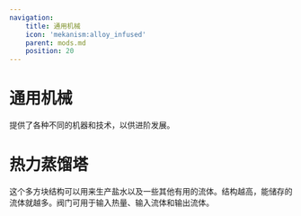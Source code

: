 ```yaml
---
navigation:
    title: 通用机械
    icon: 'mekanism:alloy_infused'
    parent: mods.md
    position: 20
---
```


# 通用机械

提供了各种不同的机器和技术，以供进阶发展。

# 热力蒸馏塔

这个多方块结构可以用来生产盐水以及一些其他有用的流体。结构越高，能储存的流体就越多。阀门可用于输入热量、输入流体和输出流体。

<Row>
  <Recipe id="mekanism:thermal_evaporation/block" />
  <Recipe id="mekanism:thermal_evaporation/controller" />
  <Recipe id="mekanism:thermal_evaporation/valve" />
</Row>

<GameScene zoom="3" interactive={true}>
  <ImportStructure src="../assets/structures/scenes/thermo_tower.nbt" />
</GameScene>
